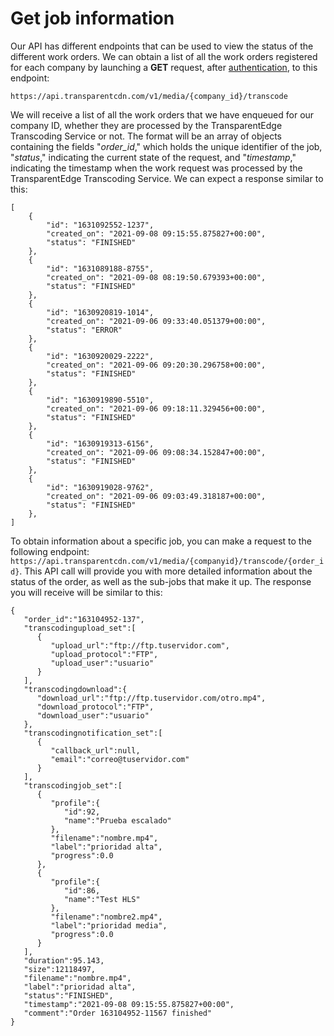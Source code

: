 # Get job information

Our API has different endpoints that can be used to view the status of the different work orders. We can obtain a list of all the work orders registered for each company by launching a **GET** request, after [authentication](https://docs.transparentedge.eu/api/autenticacion), to this endpoint:

`https://api.transparentcdn.com/v1/media/{company_id}/transcode`

We will receive a list of all the work orders that we have enqueued for our company ID, whether they are processed by the TransparentEdge Transcoding Service or not. The format will be an array of objects containing the fields "_order\_id_," which holds the unique identifier of the job, "_status_," indicating the current state of the request, and "_timestamp_," indicating the timestamp when the work request was processed by the TransparentEdge Transcoding Service. We can expect a response similar to this:

```
[
    {
        "id": "1631092552-1237",
        "created_on": "2021-09-08 09:15:55.875827+00:00",
        "status": "FINISHED"
    },
    {
        "id": "1631089188-8755",
        "created_on": "2021-09-08 08:19:50.679393+00:00",
        "status": "FINISHED"
    },
    {
        "id": "1630920819-1014",
        "created_on": "2021-09-06 09:33:40.051379+00:00",
        "status": "ERROR"
    },
    {
        "id": "1630920029-2222",
        "created_on": "2021-09-06 09:20:30.296758+00:00",
        "status": "FINISHED"
    },
    {
        "id": "1630919890-5510",
        "created_on": "2021-09-06 09:18:11.329456+00:00",
        "status": "FINISHED"
    },
    {
        "id": "1630919313-6156",
        "created_on": "2021-09-06 09:08:34.152847+00:00",
        "status": "FINISHED"
    },
    {
        "id": "1630919028-9762",
        "created_on": "2021-09-06 09:03:49.318187+00:00",
        "status": "FINISHED"
    },
]
```

To obtain information about a specific job, you can make a request to the following endpoint: `https://api.transparentcdn.com/v1/media/{companyid}/transcode/{order_id}`. This API call will provide you with more detailed information about the status of the order, as well as the sub-jobs that make it up. The response you will receive will be similar to this:

```
{
   "order_id":"163104952-137",
   "transcodingupload_set":[
      {
         "upload_url":"ftp://ftp.tuservidor.com",
         "upload_protocol":"FTP",
         "upload_user":"usuario"
      }
   ],
   "transcodingdownload":{
      "download_url":"ftp://ftp.tuservidor.com/otro.mp4",
      "download_protocol":"FTP",
      "download_user":"usuario"
   },
   "transcodingnotification_set":[
      {
         "callback_url":null,
         "email":"correo@tuservidor.com"
      }
   ],
   "transcodingjob_set":[
      {
         "profile":{
            "id":92,
            "name":"Prueba escalado"
         },
         "filename":"nombre.mp4",
         "label":"prioridad alta",
         "progress":0.0
      },
      {
         "profile":{
            "id":86,
            "name":"Test HLS"
         },
         "filename":"nombre2.mp4",
         "label":"prioridad media",
         "progress":0.0
      }
   ],
   "duration":95.143,
   "size":12118497,
   "filename":"nombre.mp4",
   "label":"prioridad alta",
   "status":"FINISHED",
   "timestamp":"2021-09-08 09:15:55.875827+00:00",
   "comment":"Order 163104952-11567 finished"
}
```
